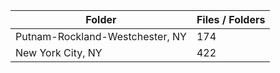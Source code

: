 | Folder                          |   Files / Folders |
|---------------------------------|-------------------|
| Putnam-Rockland-Westchester, NY |               174 |
| New York City, NY               |               422 |